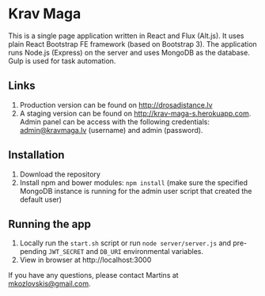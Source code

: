 # Krav Maga

This is a single page application written in React and Flux (Alt.js). It uses plain React Bootstrap FE framework (based on Bootstrap 3). The application runs Node.js (Express) on the server and uses MongoDB as the database. Gulp is used for task automation.

## Links
1. Production version can be found on http://drosadistance.lv
2. A staging version can be found on http://krav-maga-s.herokuapp.com. Admin panel can be access with the following credentials: admin@kravmaga.lv (username) and admin (password).

## Installation
1. Download the repository
2. Install npm and bower modules: `npm install` (make sure the specified MongoDB instance is running for the admin user script that created the default user)

## Running the app
1. Locally run the `start.sh` script or run `node server/server.js` and pre-pending `JWT_SECRET` and `DB_URI` environmental variables.
2. View in browser at http://localhost:3000

If you have any questions, please contact Martins at [mkozlovskis@gmail.com](mkozlovskis@gmail.com).
